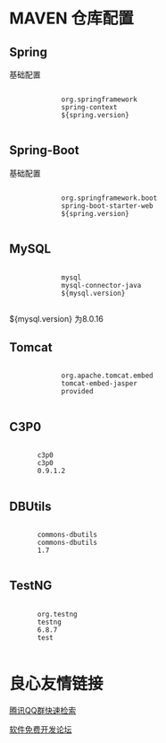 # MAVEN 仓库配置

## Spring

基础配置

```
         
             org.springframework 
             spring-context 
             ${spring.version} 
         
```

## Spring-Boot

基础配置

```
         
             org.springframework.boot 
             spring-boot-starter-web 
             ${spring.version} 
         
```

## MySQL

```
         
             mysql 
             mysql-connector-java 
             ${mysql.version} 
         
```

${mysql.version} 为8.0.16

## Tomcat

```
         
             org.apache.tomcat.embed 
             tomcat-embed-jasper 
             provided 
         
```

## C3P0

```
     
       c3p0 
       c3p0 
       0.9.1.2 
     
```

## DBUtils

```
     
       commons-dbutils 
       commons-dbutils 
       1.7 
     
```

## TestNG

```
     
       org.testng 
       testng 
       6.8.7 
       test 
     
```



 # 良心友情链接

[腾讯QQ群快速检索](http://u.720life.cn/s/8cf73f7c)

[软件免费开发论坛](http://u.720life.cn/s/bbb01dc0)